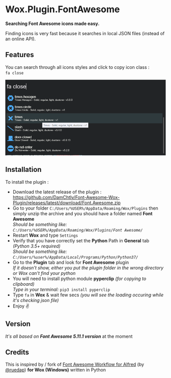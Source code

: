 Wox.Plugin.FontAwesome
=====================

**Searching Font Awesome icons made easy.**  

Finding icons is very fast because it searches in local JSON files (instead of an online API).

Features
---------
You can search through all icons styles and click to copy icon class :  
`fa close`  

[![Screen 1](https://github.com/DamChtlv/Font-Awesome-Wox-Plugin/blob/assets/Screenshots/screen1.png)](#screen1)  

Installation
---------
To install the plugin :
- Download the latest release of the plugin : https://github.com/DamChtlv/Font-Awesome-Wox-Plugin/releases/latest/download/Font.Awesome.zip
- Go to your folder `C:/Users/%USER%/AppData/Roaming/Wox/Plugins` then simply unzip the archive and you should have a folder named **Font Awesome**  
*Should be something like: `C:/Users/%USER%/AppData/Roaming/Wox/Plugins/Font Awesome/`*
- Restart **Wox** and type `Settings`
- Verify that you have correctly set the **Python** Path in **General** tab *(Python 3.5+ required)*  
*Should be something like: `C:/Users/%user%/AppData/Local/Programs/Python/Python37/`*  
- Go to the **Plugin** tab and look for **Font Awesome** plugin  
*If it doesn't show, either you put the plugin folder in the wrong directory or Wox can't find your python*
- You will need to install python module **pyperclip** *(for copying to clipboard)*  
*Type in your terminal:*  `pip3 install pyperclip`
- Type `fa` in **Wox** & wait few secs *(you will see the loading occuring while it's checking json file)*
- Enjoy ✌ 

Version
-------
*It's all based on **Font Awesome 5.11.1 version*** at the moment  

Credits
---------
This is inspired by / fork of [Font Awesome Workflow for Alfred](https://github.com/ruedap/alfred-font-awesome-workflow) (by [@ruedap](https://github.com/ruedap/)) **for Wox (Windows)** written in Python
